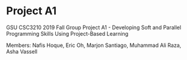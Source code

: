 # Project A1
GSU CSC3210 2019 Fall Group Project A1 - Developing Soft and Parallel Programming Skills Using Project-Based Learning

Members: Nafis Hoque, Eric Oh, Marjon Santiago, Muhammad Ali Raza, Asha Vassell
